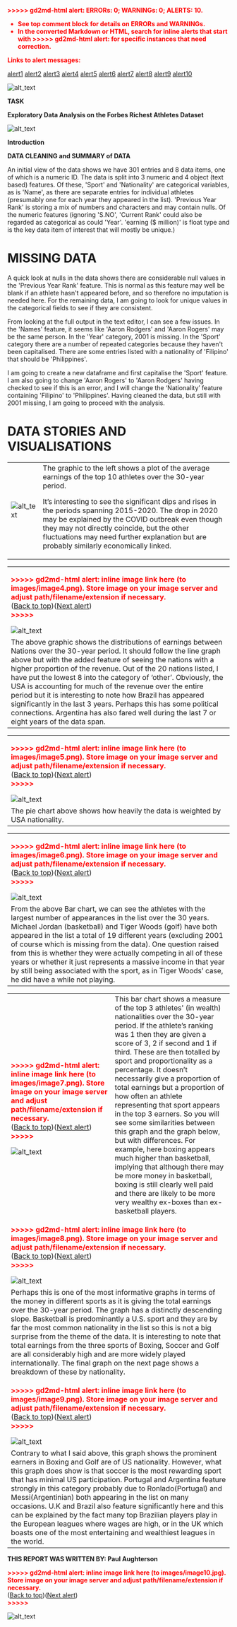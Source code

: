 <!-- Output copied to clipboard! -->

<!-----

You have some errors, warnings, or alerts. If you are using reckless mode, turn it off to see inline alerts.
* ERRORs: 0
* WARNINGs: 0
* ALERTS: 10

Conversion time: 2.08 seconds.


Using this Markdown file:

1. Paste this output into your source file.
2. See the notes and action items below regarding this conversion run.
3. Check the rendered output (headings, lists, code blocks, tables) for proper
   formatting and use a linkchecker before you publish this page.

Conversion notes:

* Docs to Markdown version 1.0β34
* Thu Feb 16 2023 05:10:08 GMT-0800 (PST)
* Source doc: EDA_docCaptstoneIV
* Tables are currently converted to HTML tables.
* This document has images: check for >>>>>  gd2md-html alert:  inline image link in generated source and store images to your server. NOTE: Images in exported zip file from Google Docs may not appear in  the same order as they do in your doc. Please check the images!

----->


<p style="color: red; font-weight: bold">>>>>>  gd2md-html alert:  ERRORs: 0; WARNINGs: 0; ALERTS: 10.</p>
<ul style="color: red; font-weight: bold"><li>See top comment block for details on ERRORs and WARNINGs. <li>In the converted Markdown or HTML, search for inline alerts that start with >>>>>  gd2md-html alert:  for specific instances that need correction.</ul>

<p style="color: red; font-weight: bold">Links to alert messages:</p><a href="#gdcalert1">alert1</a>
<a href="#gdcalert2">alert2</a>
<a href="#gdcalert3">alert3</a>
<a href="#gdcalert4">alert4</a>
<a href="#gdcalert5">alert5</a>
<a href="#gdcalert6">alert6</a>
<a href="#gdcalert7">alert7</a>
<a href="#gdcalert8">alert8</a>
<a href="#gdcalert9">alert9</a>
<a href="#gdcalert10">alert10</a>


![alt_text](images/image1.png "image_tooltip")


**TASK**

**Exploratory Data Analysis on the Forbes Richest Athletes Dataset**





![alt_text](images/image2.jpg "image_tooltip")




**Introduction**

**DATA CLEANING and SUMMARY of DATA**

An initial view of the data shows we have 301 entries and 8 data items, one of which is a numeric ID.  The data is split into 3 numeric and 4 object (text based) features.  Of these, 'Sport' and 'Nationality' are categorical variables, as is 'Name', as there are separate entries for individual athletes (presumably one for each year they appeared in the list). 'Previous Year Rank' is storing a mix of numbers and characters and may contain nulls.  Of the numeric features (ignoring 'S.NO', 'Current Rank' could also be regarded as categorical as could 'Year'. 'earning ($ million)' is float type and is the key data item of interest that will mostly be unique.)


# **MISSING DATA**

A quick look at nulls in the data shows there are considerable null values in the 'Previous Year Rank' feature.  This is normal as this feature may well be blank if an athlete hasn't appeared before, and so therefore no imputation is needed here. For the remaining data, I am going to look for unique values in the categorical fields to see if they are consistent. 

 

From looking at the full output in the text editor, I can see a few issues. In the 'Names' feature, it seems like 'Aaron Rodgers' and 'Aaron Rogers' may be the same person.  In the 'Year' category, 2001 is missing. In the 'Sport' category there are a number of repeated categories because they haven't been capitalised.  There are some entries listed with a nationality of 'Filipino' that should be 'Philippines'. 

  

I am going to create a new dataframe and first capitalise the 'Sport' feature.  I am also going to change 'Aaron Rogers' to 'Aaron Rodgers' having checked to see if this is an error, and I will change the ‘Nationality’ feature containing 'Filipino' to 'Philippines'.  Having cleaned the data, but still with 2001 missing, I am going to proceed with the analysis.




# **DATA STORIES AND VISUALISATIONS**


<table>
  <tr>
   <td>



<img src="images/image3.png" width="" alt="alt_text" title="image_tooltip">

   </td>
   <td>The graphic to the left shows a plot of the average earnings of the top 10 athletes over the 30-year period.  
<p>
 
<p>
It’s interesting to see the significant dips and rises in the periods spanning 2015-2020.  The drop in 2020 may be explained by the COVID outbreak even though they may not directly coincide, but the other fluctuations may need further explanation but are probably similarly economically linked.
   </td>
  </tr>
</table>



<table>
  <tr>
   <td>

<p id="gdcalert4" ><span style="color: red; font-weight: bold">>>>>>  gd2md-html alert: inline image link here (to images/image4.png). Store image on your image server and adjust path/filename/extension if necessary. </span><br>(<a href="#">Back to top</a>)(<a href="#gdcalert5">Next alert</a>)<br><span style="color: red; font-weight: bold">>>>>> </span></p>


<img src="images/image4.png" width="" alt="alt_text" title="image_tooltip">

   </td>
  </tr>
  <tr>
   <td>The above graphic shows the distributions of earnings between Nations over the 30-year period.  It should follow the line graph above but with the added feature of seeing the nations with a higher proportion of the revenue.  Out of the 20 nations listed, I have put the lowest 8 into the category of ‘other’.  Obviously, the USA is accounting for much of the revenue over the entire period but it is interesting to note how Brazil has appeared significantly in the last 3 years.  Perhaps this has some political connections. Argentina has also fared well during the last 7 or eight years of the data span.    
   </td>
  </tr>
</table>



<table>
  <tr>
   <td>

<p id="gdcalert5" ><span style="color: red; font-weight: bold">>>>>>  gd2md-html alert: inline image link here (to images/image5.png). Store image on your image server and adjust path/filename/extension if necessary. </span><br>(<a href="#">Back to top</a>)(<a href="#gdcalert6">Next alert</a>)<br><span style="color: red; font-weight: bold">>>>>> </span></p>


<img src="images/image5.png" width="" alt="alt_text" title="image_tooltip">

   </td>
  </tr>
  <tr>
   <td>The pie chart above shows how heavily the data is weighted by USA nationality.
   </td>
  </tr>
</table>



<table>
  <tr>
   <td>

<p id="gdcalert6" ><span style="color: red; font-weight: bold">>>>>>  gd2md-html alert: inline image link here (to images/image6.png). Store image on your image server and adjust path/filename/extension if necessary. </span><br>(<a href="#">Back to top</a>)(<a href="#gdcalert7">Next alert</a>)<br><span style="color: red; font-weight: bold">>>>>> </span></p>


<img src="images/image6.png" width="" alt="alt_text" title="image_tooltip">

   </td>
  </tr>
  <tr>
   <td>From the above Bar chart, we can see the athletes with the largest number of appearances in the list over the 30 years. Michael Jordan (basketball) and Tiger Woods (golf) have both appeared in the list a total of 19 different years (excluding 2001 of course which is missing from the data).  One question raised from this is whether they were actually competing in all of these years or whether it just represents a massive income in that year by still being associated with the sport, as in Tiger Woods’ case, he did have a while not playing.
   </td>
  </tr>
</table>





<table>
  <tr>
   <td>

<p id="gdcalert7" ><span style="color: red; font-weight: bold">>>>>>  gd2md-html alert: inline image link here (to images/image7.png). Store image on your image server and adjust path/filename/extension if necessary. </span><br>(<a href="#">Back to top</a>)(<a href="#gdcalert8">Next alert</a>)<br><span style="color: red; font-weight: bold">>>>>> </span></p>


<img src="images/image7.png" width="" alt="alt_text" title="image_tooltip">

   </td>
   <td>This bar chart shows a measure of the top 3 athletes' (in wealth) nationalities over the 30-year period. If the athlete’s ranking was 1 then they are given a score of 3, 2 if second and 1 if third.  These are then totalled by sport and proportionality as a percentage.  It doesn’t necessarily give a proportion of total earnings but a proportion of how often an athlete representing that sport appears in the top 3 earners. So you will see some similarities between this graph and the graph below, but with differences. For example, here boxing  appears much higher than basketball, implying that although there may be more money in basketball, boxing is still clearly well paid and there are likely to be more very wealthy ex-boxes than ex-basketball players.
   </td>
  </tr>
  <tr>
   <td colspan="2" >

<p id="gdcalert8" ><span style="color: red; font-weight: bold">>>>>>  gd2md-html alert: inline image link here (to images/image8.png). Store image on your image server and adjust path/filename/extension if necessary. </span><br>(<a href="#">Back to top</a>)(<a href="#gdcalert9">Next alert</a>)<br><span style="color: red; font-weight: bold">>>>>> </span></p>


<img src="images/image8.png" width="" alt="alt_text" title="image_tooltip">

   </td>
  </tr>
  <tr>
   <td colspan="2" >Perhaps this is one of the most informative graphs in terms of the money in different sports as it is giving the total earnings over the 30-year period.  The graph has a distinctly descending slope.  Basketball is predominantly a U.S. sport and they are by far the most common nationality in the list so this is not a big surprise from the theme of the data.  It is interesting to note that total earnings from the three sports of Boxing, Soccer and Golf are all considerably high and are more widely played internationally.  The final graph on the next page shows a breakdown of these by nationality.
   </td>
  </tr>
  <tr>
   <td colspan="2" >

<p id="gdcalert9" ><span style="color: red; font-weight: bold">>>>>>  gd2md-html alert: inline image link here (to images/image9.png). Store image on your image server and adjust path/filename/extension if necessary. </span><br>(<a href="#">Back to top</a>)(<a href="#gdcalert10">Next alert</a>)<br><span style="color: red; font-weight: bold">>>>>> </span></p>


<img src="images/image9.png" width="" alt="alt_text" title="image_tooltip">

   </td>
  </tr>
  <tr>
   <td colspan="2" >Contrary to what I said above, this graph shows the prominent earners in Boxing and Golf are of US nationality.  However, what this graph does show is that soccer is the most rewarding sport that has minimal US participation.  Portugal and Argentina feature strongly in this category probably due to Ronlado(Portugal) and Messi(Argentinian) both appearing in the list on many occasions.  U.K and Brazil also feature significantly here and this can be explained by the fact many top Brazilian players play in the European leagues where wages are high, or in the UK which boasts one of the most entertaining and wealthiest leagues in the world.
   </td>
  </tr>
</table>


**THIS REPORT WAS WRITTEN BY: Paul Aughterson**



<p id="gdcalert10" ><span style="color: red; font-weight: bold">>>>>>  gd2md-html alert: inline image link here (to images/image10.jpg). Store image on your image server and adjust path/filename/extension if necessary. </span><br>(<a href="#">Back to top</a>)(<a href="#gdcalert11">Next alert</a>)<br><span style="color: red; font-weight: bold">>>>>> </span></p>


![alt_text](images/image10.jpg "image_tooltip")

